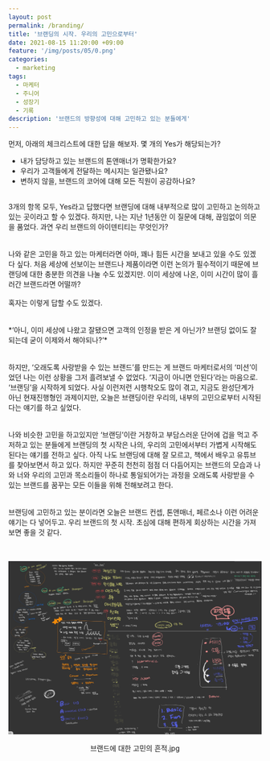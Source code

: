 ```yaml
---
layout: post
permalink: /branding/
title: '브랜딩의 시작. 우리의 고민으로부터'
date: 2021-08-15 11:20:00 +09:00
feature: '/img/posts/05/0.png'
categories:
  - marketing
tags:
  - 마케터
  - 주니어
  - 성장기
  - 기록
description: '브랜드의 방향성에 대해 고민하고 있는 분들에게'
---
```

먼저, 아래의 체크리스트에 대한 답을 해보자. 몇 개의 Yes가 해당되는가?

* 내가 담당하고 있는 브랜드의 톤앤매너가 명확한가요?
* 우리가 고객들에게 전달하는 메시지는 일관됐나요?
* 변하지 않을, 브랜드의 코어에 대해 모든 직원이 공감하나요?

<br>
3개의 항목 모두, Yes라고 답했다면 브랜딩에 대해 내부적으로 많이 고민하고 논의하고 있는 곳이라고 할 수 있겠다. 하지만, 나는 지난 1년동안 이 질문에 대해, 끊임없이 의문을 품었다. 과연 우리 브랜드의 아이덴티티는 무엇인가?
<br>
<br>
<br>
나와 같은 고민을 하고 있는 마케터라면 아마, 꽤나 힘든 시간을 보내고 있을 수도 있겠다 싶다. 처음 세상에 선보이는 브랜드나 제품이라면 이런 논의가 필수적이기 때문에 브랜딩에 대한 충분한 의견을 나눌 수도 있겠지만. 이미 세상에 나온, 이미 시간이 많이 흘러간 브랜드라면 어떨까?
<br>
<br>
혹자는 이렇게 답할 수도 있겠다.
<br>
<br>
<br>
*‘아니, 이미 세상에 나왔고 잘됐으면 고객의 인정을 받은 게 아닌가? 브랜딩 없이도 잘되는데 굳이 이제와서 해야되나?’*
<br>
<br>
<br>
하지만, ‘오래도록 사랑받을 수 있는 브랜드’를 만드는 게 브랜드 마케터로서의 ‘미션’이었던 나는 이런 상황을 그저 흘려보낼 수 없었다. ‘지금이 아니면 안된다’라는 마음으로. ‘브랜딩’을 시작하게 되었다. 사실 이런저런 시행착오도 많이 겪고, 지금도 완성단계가 아닌 현재진행형인 과제이지만, 오늘은 브랜딩이란 우리의, 내부의 고민으로부터 시작된다는 얘기를 하고 싶었다.
<br>
<br>
<br>
나와 비슷한 고민을 하고있지만 ‘브랜딩’이란 거창하고 부담스러운 단어에 겁을 먹고 주저하고 있는 분들에게 브랜딩의 첫 시작은 나의, 우리의 고민에서부터 가볍게 시작해도 된다는 얘기를  전하고 싶다. 아직 나도 브랜딩에 대해 잘 모르고, 책에서 배우고 유튜브를 찾아보면서 하고 있다. 하지만 꾸준히 천천히 점점 더 다듬어지는 브랜드의 모습과 나와 너와 우리의 고민과 목소리들이 하나로 통일되어가는 과정을 오래도록 사랑받을 수 있는 브랜드를 꿈꾸는 모든 이들을 위해 전해보려고 한다.
<br>
<br>
<br>
브랜딩에 고민하고 있는 분이라면 오늘은 브랜드 컨셉, 톤앤매너, 페르소나 이런 어려운 얘기는 다 넣어두고. 우리 브랜드의 첫 시작. 초심에 대해 편하게 회상하는 시간을 가져보면 좋을 것 같다.
<br>
<br>
<br>

![이미지1](/img/posts/05/1.jpg)
<center> 브랜드에 대한 고민의 흔적.jpg </center>
<br>
<br>
